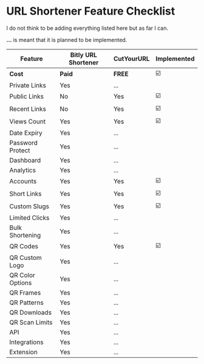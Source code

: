 # URL Shortener Feature Checklist

I do not think to be adding everything listed here but as far I can.

**...** is meant that it is planned to be implemented.

| Feature          | Bitly URL Shortener | CutYourURL | Implemented |
|------------------|---------------------|------------|---------|
| **Cost**         | **Paid**            | **FREE**   | ☑️      |
| Private Links    | Yes                 | ...        | ️       |
| Public Links     | No                  | Yes        |☑️ ️       |
| Recent Links     | No                  | Yes        | ☑️️     |
| Views Count      | Yes                 | Yes        | ☑️      |
| Date Expiry      | Yes                 | ...        |         |
| Password Protect | Yes                 | ...        |         |
| Dashboard        | Yes                 | ...        | ️       |
| Analytics        | Yes                 | ...        | ️       |
| Accounts         | Yes                 | Yes        | ☑️ ️    |
| Short Links      | Yes                 | Yes        | ☑️      |
| Custom Slugs     | Yes                 | Yes        | ☑️      |
| Limited Clicks   | Yes                 | ...        | ️       |
| Bulk Shortening  | Yes                 | ...        | ️       |
| QR Codes         | Yes                 | Yes        | ☑️      |
| QR Custom Logo   | Yes                 | ...        | ️       |
| QR Color Options | Yes                 | ...        | ️       |
| QR Frames        | Yes                 | ...        |         |
| QR Patterns      | Yes                 | ...        | ️       |
| QR Downloads     | Yes                 | ...        | ️       |
| QR Scan Limits   | Yes                 | ...        | ️       |
| API              | Yes                 | ...        | ️       |
| Integrations     | Yes                 | ...        | ️       |
| Extension        | Yes                 | ...        |         |
